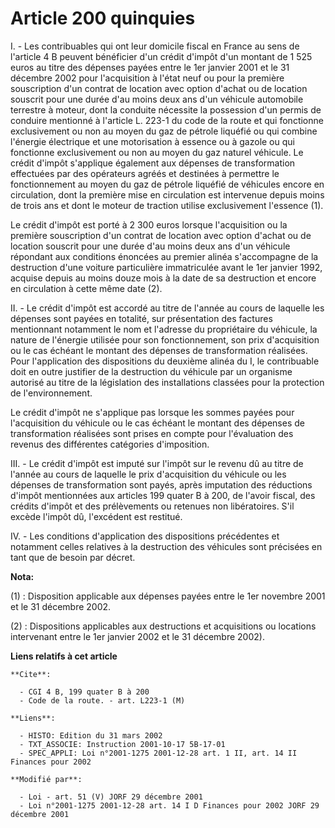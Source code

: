 # Article 200 quinquies

I. - Les contribuables qui ont leur domicile fiscal en France au sens de l'article 4 B peuvent bénéficier d'un crédit d'impôt
d'un montant de 1 525 euros au titre des dépenses payées entre le 1er janvier 2001 et le 31 décembre 2002 pour l'acquisition
à l'état neuf ou pour la première souscription d'un contrat de location avec option d'achat ou de location souscrit pour une
durée d'au moins deux ans d'un véhicule automobile terrestre à moteur, dont la conduite nécessite la possession d'un permis
de conduire mentionné à l'article L. 223-1 du code de la route et qui fonctionne exclusivement ou non au moyen du gaz de
pétrole liquéfié ou qui combine l'énergie électrique et une motorisation à essence ou à gazole ou qui fonctionne
exclusivement ou non au moyen du gaz naturel véhicule. Le crédit d'impôt s'applique également aux dépenses de transformation
effectuées par des opérateurs agréés et destinées à permettre le fonctionnement au moyen du gaz de pétrole liquéfié de
véhicules encore en circulation, dont la première mise en circulation est intervenue depuis moins de trois ans et dont le
moteur de traction utilise exclusivement l'essence (1).

Le crédit d'impôt est porté à 2 300 euros lorsque l'acquisition ou la première souscription d'un contrat de location avec
option d'achat ou de location souscrit pour une durée d'au moins deux ans d'un véhicule répondant aux conditions énoncées au
premier alinéa s'accompagne de la destruction d'une voiture particulière immatriculée avant le 1er janvier 1992, acquise
depuis au moins douze mois à la date de sa destruction et encore en circulation à cette même date (2).

II. - Le crédit d'impôt est accordé au titre de l'année au cours de laquelle les dépenses sont payées en totalité, sur
présentation des factures mentionnant notamment le nom et l'adresse du propriétaire du véhicule, la nature de l'énergie
utilisée pour son fonctionnement, son prix d'acquisition ou le cas échéant le montant des dépenses de transformation
réalisées. Pour l'application des dispositions du deuxième alinéa du I, le contribuable doit en outre justifier de la
destruction du véhicule par un organisme autorisé au titre de la législation des installations classées pour la protection de
l'environnement.

Le crédit d'impôt ne s'applique pas lorsque les sommes payées pour l'acquisition du véhicule ou le cas échéant le montant des
dépenses de transformation réalisées sont prises en compte pour l'évaluation des revenus des différentes catégories
d'imposition.

III. - Le crédit d'impôt est imputé sur l'impôt sur le revenu dû au titre de l'année au cours de laquelle le prix
d'acquisition du véhicule ou les dépenses de transformation sont payés, après imputation des réductions d'impôt mentionnées
aux articles 199 quater B à 200, de l'avoir fiscal, des crédits d'impôt et des prélèvements ou retenues non libératoires.
S'il excède l'impôt dû, l'excédent est restitué.

IV. - Les conditions d'application des dispositions précédentes et notamment celles relatives à la destruction des véhicules
sont précisées en tant que de besoin par décret.

**Nota:**

(1) : Disposition applicable aux dépenses payées entre le 1er novembre 2001 et le 31 décembre 2002.

(2) : Dispositions applicables aux destructions et acquisitions ou locations intervenant entre le 1er janvier 2002 et le 31
décembre 2002).

**Liens relatifs à cet article**

	**Cite**:

	  - CGI 4 B, 199 quater B à 200
	  - Code de la route. - art. L223-1 (M)

	**Liens**:

	  - HISTO: Edition du 31 mars 2002
	  - TXT_ASSOCIE: Instruction 2001-10-17 5B-17-01
	  - SPEC_APPLI: Loi n°2001-1275 2001-12-28 art. 1 II, art. 14 II Finances pour 2002

	**Modifié par**:

	  - Loi - art. 51 (V) JORF 29 décembre 2001
	  - Loi n°2001-1275 2001-12-28 art. 14 I D Finances pour 2002 JORF 29 décembre 2001
